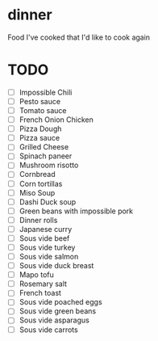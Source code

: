# dinner
Food I've cooked that I'd like to cook again

# TODO
- [ ] Impossible Chili
- [ ] Pesto sauce
- [ ] Tomato sauce
- [ ] French Onion Chicken
- [ ] Pizza Dough
- [ ] Pizza sauce
- [ ] Grilled Cheese
- [ ] Spinach paneer
- [ ] Mushroom risotto
- [ ] Cornbread
- [ ] Corn tortillas
- [ ] Miso Soup
- [ ] Dashi Duck soup
- [ ] Green beans with impossible pork
- [ ] Dinner rolls
- [ ] Japanese curry
- [ ] Sous vide beef
- [ ] Sous vide turkey
- [ ] Sous vide salmon
- [ ] Sous vide duck breast
- [ ] Mapo tofu
- [ ] Rosemary salt
- [ ] French toast
- [ ] Sous vide poached eggs
- [ ] Sous vide green beans
- [ ] Sous vide asparagus
- [ ] Sous vide carrots
